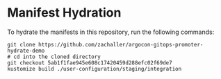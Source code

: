 # Manifest Hydration

To hydrate the manifests in this repository, run the following commands:

```shell
git clone https://github.com/zachaller/argocon-gitops-promoter-hydrate-demo
# cd into the cloned directory
git checkout 5ab1f1fae945e608c17420459d288efc02f69de7
kustomize build ./user-configuration/staging/integration
```
